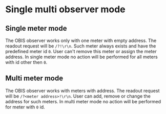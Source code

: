 # Single multi observer mode

## Single meter mode

The OBIS observer works only with one meter with empty address.
The readout request will be `/?!\r\n`.
Such meter always exists and have the predefined meter id `0`.
User can't remove this meter or assign the meter address.
In single meter mode no action will be performed for all meters with id other then `0`.

## Multi meter mode

The OBIS observer works with meters with address.
The readout request will be `/?<meter address>!\r\n`.
User can add, remove or change the address for such meters.
In multi meter mode no action will be performed for meter with `0` id.

